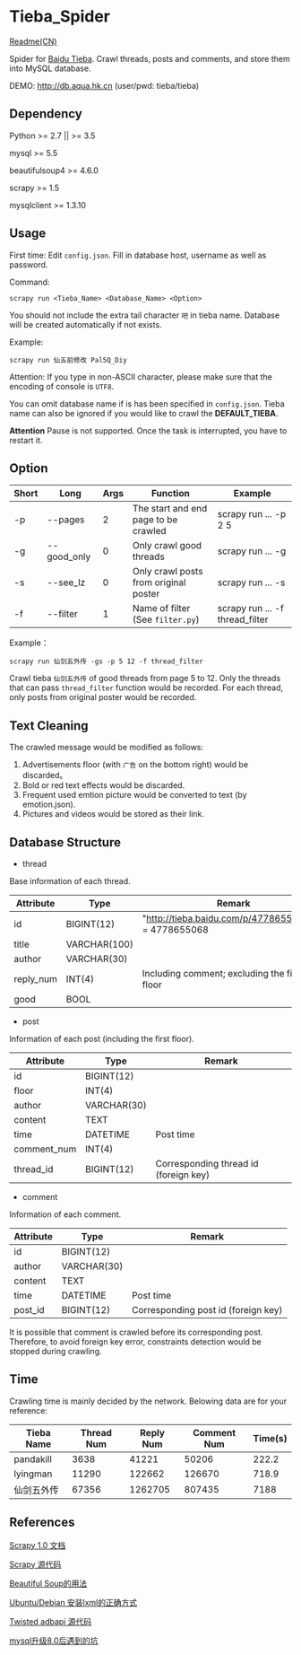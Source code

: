 # Tieba_Spider
[Readme(CN)](README.md)

Spider for [Baidu Tieba](https://tieba.baidu.com). Crawl threads, posts and comments, and store them into MySQL database. 

DEMO: http://db.aqua.hk.cn (user/pwd: tieba/tieba)

## Dependency
Python >= 2.7 || >= 3.5

mysql >= 5.5

beautifulsoup4 >= 4.6.0

scrapy >= 1.5

mysqlclient >= 1.3.10

## Usage
First time: Edit `config.json`. Fill in database host, username as well as password.

Command:
```
scrapy run <Tieba_Name> <Database_Name> <Option>
```
You should not include the extra tail character `吧` in tieba name. Database will be created automatically if not exists. 

Example:
```
scrapy run 仙五前修改 Pal5Q_Diy
```
Attention: If you type in non-ASCII character, please make sure that the encoding of console is `UTF8`.

You can omit database name if is has been specified in `config.json`. Tieba name can also be ignored if you would like to crawl the **DEFAULT_TIEBA**.

**Attention** Pause is not supported. Once the task is interrupted, you have to restart it.

## Option

|Short |Long       |Args    |Function                              |Example                        |
|------|-----------|--------|--------------------------------------|-------------------------------|
|-p    |--pages    |2       |The start and end page to be crawled  |scrapy run ... -p 2 5          |
|-g    |--good_only|0       |Only crawl good threads               |scrapy run ... -g              |
|-s    |--see_lz   |0       |Only crawl posts from original poster |scrapy run ... -s              |
|-f    |--filter   |1       |Name of filter (See `filter.py`)      |scrapy run ... -f thread_filter| 

Example：
```
scrapy run 仙剑五外传 -gs -p 5 12 -f thread_filter
```
Crawl tieba `仙剑五外传` of good threads from page 5 to 12. Only the threads that can pass `thread_filter` function would be recorded. For each thread, only posts from original poster would be recorded.

## Text Cleaning
The crawled message would be modified as follows:

1. Advertisements floor (with `广告` on the bottom right) would be discarded。
2. Bold or red text effects would be discarded.
3. Frequent used emtion picture would be converted to text (by emotion.json).
4. Pictures and videos would be stored as their link.

## Database Structure
 - thread
 
Base information of each thread.

|Attribute|Type        |Remark                                                  |
|---------|------------|--------------------------------------------------------|
|id       |BIGINT(12)  |"http://tieba.baidu.com/p/4778655068".ID = 4778655068   |
|title    |VARCHAR(100)|                                                        |
|author   |VARCHAR(30) |                                                        |
|reply_num|INT(4)      |Including comment; excluding the first floor            |
|good     |BOOL        |                                                        |


 - post

Information of each post (including the first floor).

|Attribute  |Type       |Remark                               |
|-----------|-----------|-------------------------------------|
|id         |BIGINT(12) |                                     |
|floor      |INT(4)     |                                     |
|author     |VARCHAR(30)|                                     |
|content    |TEXT       |                                     |
|time       |DATETIME   |Post time                            |
|comment_num|INT(4)     |                                     |
|thread_id  |BIGINT(12) |Corresponding thread id (foreign key)|


 - comment
 
Information of each comment.

|Attribute|Type       |Remark                             |
|---------|-----------|-----------------------------------|
|id       |BIGINT(12) |                                   |
|author   |VARCHAR(30)|                                   |
|content  |TEXT       |                                   |
|time     |DATETIME   |Post time                          |
|post_id  |BIGINT(12) |Corresponding post id (foreign key)|

It is possible that comment is crawled before its corresponding post. Therefore, to avoid foreign key error, constraints detection would be stopped during crawling.

## Time
Crawling time is mainly decided by the network. Belowing data are for your reference:

|Tieba Name|Thread Num|Reply Num|Comment Num|Time(s) |
|----------|----------|---------|-----------|--------|
|pandakill |3638      |41221    |50206      |222.2   |
|lyingman  |11290     |122662   |126670     |718.9   |
|仙剑五外传|67356     |1262705  |807435     |7188    |

## References
[Scrapy 1.0 文档][1]

[Scrapy 源代码][2]

[Beautiful Soup的用法][3]

[Ubuntu/Debian 安装lxml的正确方式][4]

[Twisted adbapi 源代码][5]

[mysql升级8.0后遇到的坑][6]


  [1]: http://scrapy-chs.readthedocs.io/zh_CN/1.0/
  [2]: https://coding.net/u/fmyl/p/scrapy
  [3]: https://cuiqingcai.com/1319.html
  [4]: http://www.cnblogs.com/numbbbbb/p/3434519.html
  [5]: https://github.com/twisted/twisted/blob/twisted-16.5.0/src/twisted/enterprise/adbapi.py
  [6]: https://www.shiqidu.com/d/358

